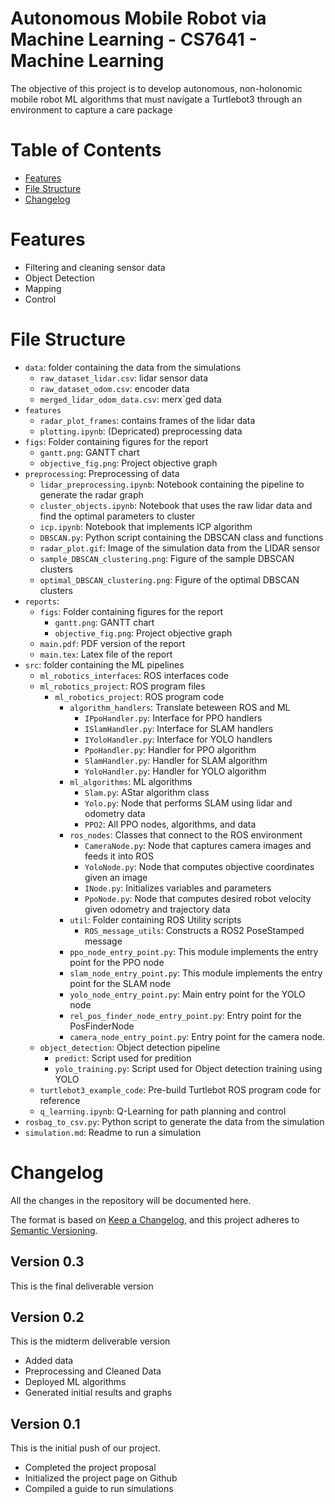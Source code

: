 Autonomous Mobile Robot via Machine Learning - CS7641 - Machine Learning
=============================

The objective of this project is to develop autonomous, non-holonomic mobile robot ML algorithms that must navigate a Turtlebot3 through an environment to capture a care package

# Table of Contents
<!--ts-->
- [Features](#features)
- [File Structure](#file_structure)
- [Changelog](#changelog)
<!--te-->

# Features
<!-- - Data Collection -->
- Filtering and cleaning sensor data
- Object Detection
- Mapping
- Control

# File Structure
- `data`: folder containing the data from the simulations
    - `raw_dataset_lidar.csv`: lidar sensor data
    - `raw_dataset_odom.csv`: encoder data
    - `merged_lidar_odom_data.csv`: merx`ged data
- `features`
    - `radar_plot_frames`: contains frames of the lidar data
    - `plotting.ipynb`: (Depricated) preprocessing data
- `figs`: Folder containing figures for the report
    - `gantt.png`: GANTT chart
    - `objective_fig.png`: Project objective graph
- `preprocessing`: Preprocessing of data
    - `lidar_preprocessing.ipynb`: Notebook containing the pipeline to generate the radar graph
    - `cluster_objects.ipynb`: Notebook that uses the raw lidar data and find the optimal parameters to cluster
    - `icp.ipynb`: Notebook that implements ICP algorithm
    - `DBSCAN.py`: Python script containing the DBSCAN class and functions
    - `radar_plot.gif`: Image of the simulation data from the LIDAR sensor
    - `sample_DBSCAN_clustering.png`: Figure of the sample DBSCAN clusters
    - `optimal_DBSCAN_clustering.png`: Figure of the optimal DBSCAN clusters
- `reports`:
    - `figs`: Folder containing figures for the report
        - `gantt.png`: GANTT chart
        - `objective_fig.png`: Project objective graph
    - `main.pdf`: PDF version of the report
    - `main.tex`: Latex file of the report
- `src`: folder containing the ML pipelines
    - `ml_robotics_interfaces`: ROS interfaces code
    - `ml_robotics_project`: ROS program files
        - `ml_robotics_project`: ROS program code
            - `algorithm_handlers`: Translate beteween ROS and ML
                - `IPpoHandler.py`: Interface for PPO handlers
                - `ISlamHandler.py`: Interface for SLAM handlers
                - `IYoloHandler.py`: Interface for YOLO handlers
                - `PpoHandler.py`: Handler for PPO algorithm
                - `SlamHandler.py`: Handler for SLAM algorithm
                - `YoloHandler.py`: Handler for YOLO algorithm
            - `ml_algorithms`: ML algorithms
                - `Slam.py`: AStar algorithm class
                - `Yolo.py`: Node that performs SLAM using lidar and odometry data
                - `PPO2`: All PPO nodes, algorithms, and data
            - `ros_nodes`: Classes that connect to the ROS environment
                - `CameraNode.py`: Node that captures camera images and feeds it into ROS
                - `YoloNode.py`: Node that computes objective coordinates given an image
                - `INode.py`: Initializes variables and parameters
                - `PpoNode.py`: Node that computes desired robot velocity given odometry and trajectory data
            - `util`: Folder containing ROS Utility scripts
                - `ROS_message_utils`: Constructs a ROS2 PoseStamped message
            - `ppo_node_entry_point.py`: This module implements the entry point for the PPO node
            - `slam_node_entry_point.py`: This module implements the entry point for the SLAM node
            - `yolo_node_entry_point.py`: Main entry point for the YOLO node
            - `rel_pos_finder_node_entry_point.py`: Entry point for the PosFinderNode
            - `camera_node_entry_point.py`: Entry point for the camera node.
    - `object_detection`: Object detection pipeline
        - `predict`: Script used for predition
        - `yolo_training.py`: Script used for Object detection training using YOLO
    - `turtlebot3_example_code`: Pre-build Turtlebot ROS program code for reference
    - `q_learning.ipynb`: Q-Learning for path planning and control
- `rosbag_to_csv.py`: Python script to generate the data from the simulation
- `simulation.md`: Readme to run a simulation


# Changelog
All the changes in the repository will be documented here.

The format is based on [Keep a Changelog](https://keepachangelog.com/en/1.0.0/),
and this project adheres to [Semantic Versioning](https://semver.org/spec/v2.0.0.html).

## Version 0.3
This is the final deliverable version


## Version 0.2

This is the midterm deliverable version
- Added data
- Preprocessing and Cleaned Data
- Deployed ML algorithms
- Generated initial results and graphs

## Version 0.1

This is the initial push of our project.
- Completed the project proposal
- Initialized the project page on Github
- Compiled a guide to run simulations
